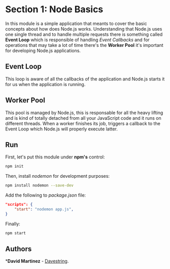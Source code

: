 # Section 1: Node Basics

In this module is a simple application that meants to cover the basic concepts about how does Node.js works. Understanding that Node.js uses one single thread and to handle multiple requests there is something called **Event Loop** which is responsible of handling *Event Callbacks* and for operations that may take a lot of time there's the **Worker Pool** it's important for developing Node.js applications.

## Event Loop

This loop is aware of all the callbacks of the application and Node.js starts it for us when the application is running.

## Worker Pool

This pool is managed by Node.js, this is responsable for all the heavy lifting and is kind of totally detached from all your JavaScript code and it runs on different threads. When a worker finishes its job, triggers a callback to the Event Loop which Node.js will properly execute latter.

## Run

First, let's put this module under **npm's** control:

```bash
npm init
```

Then, install *nodemon* for development purposes:

```bash
npm install nodemon --save-dev
```

Add the following to *package.json* file:

```json
"scripts": {
    "start": "nodemon app.js",
}
```

Finally:

```bash
npm start
```

## Authors

***David Martinez** - [Davestring](https://github.com/Davestring).
